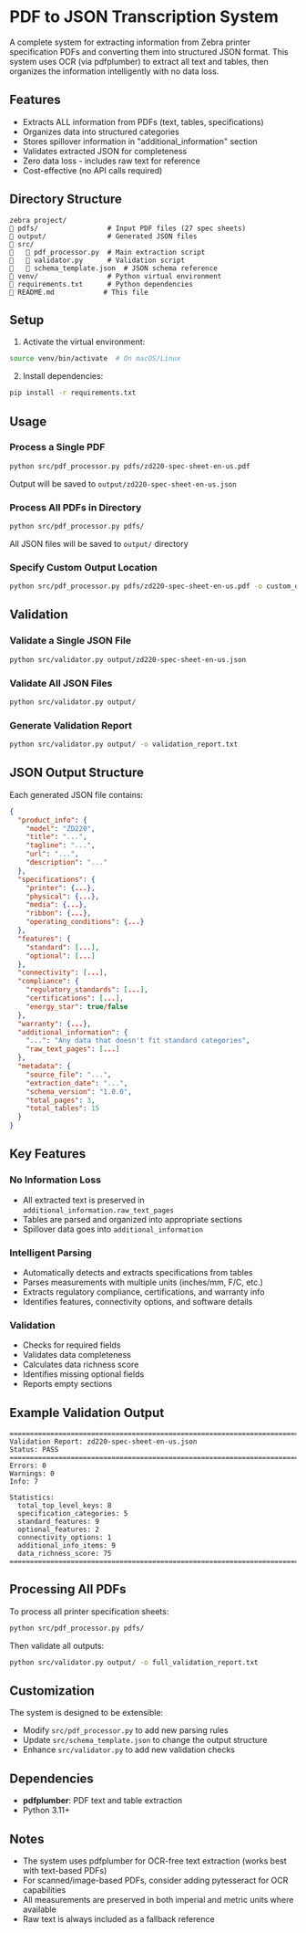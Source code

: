 # PDF to JSON Transcription System

A complete system for extracting information from Zebra printer specification PDFs and converting them into structured JSON format. This system uses OCR (via pdfplumber) to extract all text and tables, then organizes the information intelligently with no data loss.

## Features

- Extracts ALL information from PDFs (text, tables, specifications)
- Organizes data into structured categories
- Stores spillover information in "additional_information" section
- Validates extracted JSON for completeness
- Zero data loss - includes raw text for reference
- Cost-effective (no API calls required)

## Directory Structure

```
zebra project/
   pdfs/                 # Input PDF files (27 spec sheets)
   output/               # Generated JSON files
   src/
      pdf_processor.py  # Main extraction script
      validator.py      # Validation script
      schema_template.json  # JSON schema reference
   venv/                 # Python virtual environment
   requirements.txt      # Python dependencies
   README.md            # This file
```

## Setup

1. Activate the virtual environment:
```bash
source venv/bin/activate  # On macOS/Linux
```

2. Install dependencies:
```bash
pip install -r requirements.txt
```

## Usage

### Process a Single PDF

```bash
python src/pdf_processor.py pdfs/zd220-spec-sheet-en-us.pdf
```

Output will be saved to `output/zd220-spec-sheet-en-us.json`

### Process All PDFs in Directory

```bash
python src/pdf_processor.py pdfs/
```

All JSON files will be saved to `output/` directory

### Specify Custom Output Location

```bash
python src/pdf_processor.py pdfs/zd220-spec-sheet-en-us.pdf -o custom_output.json
```

## Validation

### Validate a Single JSON File

```bash
python src/validator.py output/zd220-spec-sheet-en-us.json
```

### Validate All JSON Files

```bash
python src/validator.py output/
```

### Generate Validation Report

```bash
python src/validator.py output/ -o validation_report.txt
```

## JSON Output Structure

Each generated JSON file contains:

```json
{
  "product_info": {
    "model": "ZD220",
    "title": "...",
    "tagline": "...",
    "url": "...",
    "description": "..."
  },
  "specifications": {
    "printer": {...},
    "physical": {...},
    "media": {...},
    "ribbon": {...},
    "operating_conditions": {...}
  },
  "features": {
    "standard": [...],
    "optional": [...]
  },
  "connectivity": [...],
  "compliance": {
    "regulatory_standards": [...],
    "certifications": [...],
    "energy_star": true/false
  },
  "warranty": {...},
  "additional_information": {
    "...": "Any data that doesn't fit standard categories",
    "raw_text_pages": [...]
  },
  "metadata": {
    "source_file": "...",
    "extraction_date": "...",
    "schema_version": "1.0.0",
    "total_pages": 3,
    "total_tables": 15
  }
}
```

## Key Features

### No Information Loss
- All extracted text is preserved in `additional_information.raw_text_pages`
- Tables are parsed and organized into appropriate sections
- Spillover data goes into `additional_information`

### Intelligent Parsing
- Automatically detects and extracts specifications from tables
- Parses measurements with multiple units (inches/mm, F/C, etc.)
- Extracts regulatory compliance, certifications, and warranty info
- Identifies features, connectivity options, and software details

### Validation
- Checks for required fields
- Validates data completeness
- Calculates data richness score
- Identifies missing optional fields
- Reports empty sections

## Example Validation Output

```
================================================================================
Validation Report: zd220-spec-sheet-en-us.json
Status: PASS
================================================================================
Errors: 0
Warnings: 0
Info: 7

Statistics:
  total_top_level_keys: 8
  specification_categories: 5
  standard_features: 9
  optional_features: 2
  connectivity_options: 1
  additional_info_items: 9
  data_richness_score: 75
================================================================================
```

## Processing All PDFs

To process all printer specification sheets:

```bash
python src/pdf_processor.py pdfs/
```

Then validate all outputs:

```bash
python src/validator.py output/ -o full_validation_report.txt
```

## Customization

The system is designed to be extensible:

- Modify `src/pdf_processor.py` to add new parsing rules
- Update `src/schema_template.json` to change the output structure
- Enhance `src/validator.py` to add new validation checks

## Dependencies

- **pdfplumber**: PDF text and table extraction
- Python 3.11+

## Notes

- The system uses pdfplumber for OCR-free text extraction (works best with text-based PDFs)
- For scanned/image-based PDFs, consider adding pytesseract for OCR capabilities
- All measurements are preserved in both imperial and metric units where available
- Raw text is always included as a fallback reference